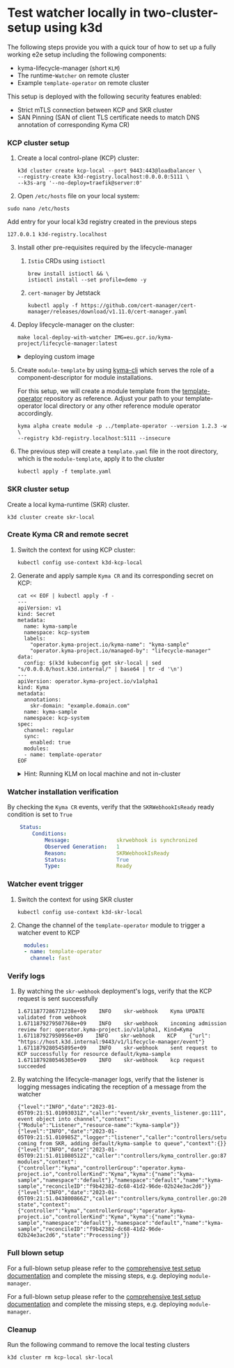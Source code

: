 # Test watcher locally in two-cluster-setup using k3d

The following steps provide you with a quick tour of how to set up a fully working e2e setup including the following components:
- kyma-lifecycle-manager (short `KLM`)
- The runtime-`Watcher` on remote cluster
- Example `template-operator` on remote cluster

This setup is deployed with the following security features enabled:
- Strict mTLS connection between KCP and SKR cluster
- SAN Pinning (SAN of client TLS certificate needs to match DNS annotation of corresponding Kyma CR)

### KCP cluster setup

1. Create a local control-plane (KCP) cluster:
    ```shell
    k3d cluster create kcp-local --port 9443:443@loadbalancer \
    --registry-create k3d-registry.localhost:0.0.0.0:5111 \
    --k3s-arg '--no-deploy=traefik@server:0'
    ```

2. Open `/etc/hosts` file on your local system:
```shell
sudo nano /etc/hosts
```
   Add entry for your local k3d registry created in the previous steps
```
127.0.0.1 k3d-registry.localhost
```

3. Install other pre-requisites required by the lifecycle-manager
   1. `Istio` CRDs using `istioctl`
      ```shell
      brew install istioctl && \
      istioctl install --set profile=demo -y
      ```
   2. `cert-manager` by Jetstack
       ```shell
       kubectl apply -f https://github.com/cert-manager/cert-manager/releases/download/v1.11.0/cert-manager.yaml
       ```

4. Deploy lifecycle-manager on the cluster:
    ```shell
    make local-deploy-with-watcher IMG=eu.gcr.io/kyma-project/lifecycle-manager:latest
    ```
   <details>
      <summary>deploying custom image</summary>
      If you want to test a custom image of the KLM. Adapt the `IMG` variable in the Makefile and run the following:
   
   ```shell
   make docker-build
   make docker-push
   make local-deploy-with-watcher IMG=<image-name>:<image-tag>
   ```
   </details>

5. Create `module-template` by using [kyma-cli](https://github.com/kyma-project/cli)
   which serves the role of a component-descriptor for module installations.

   For this setup, we will create a module template from the [template-operator](https://github.com/kyma-project/template-operator) repository as reference.
   Adjust your path to your template-operator local directory or any other reference module operator accordingly.

   ```shell
   kyma alpha create module -p ../template-operator --version 1.2.3 -w \
   --registry k3d-registry.localhost:5111 --insecure
   ```
6. The previous step will create a `template.yaml` file in the root directory, which is the `module-template`, apply it
   to the cluster
   ```shell
   kubectl apply -f template.yaml
   ```



### SKR cluster setup
Create a local kyma-runtime (SKR) cluster.
```shell
k3d cluster create skr-local
```


### Create Kyma CR and remote secret
1. Switch the context for using KCP cluster:
    ```shell
    kubectl config use-context k3d-kcp-local
    ```
2. Generate and apply sample `Kyma CR` and its corresponding secret on KCP:
    ```shell
    cat << EOF | kubectl apply -f -
    ---
    apiVersion: v1
    kind: Secret
    metadata:
      name: kyma-sample
      namespace: kcp-system
      labels:
        "operator.kyma-project.io/kyma-name": "kyma-sample"
        "operator.kyma-project.io/managed-by": "lifecycle-manager"
    data:
      config: $(k3d kubeconfig get skr-local | sed "s/0.0.0.0/host.k3d.internal/" | base64 | tr -d '\n')
    ---
    apiVersion: operator.kyma-project.io/v1alpha1
    kind: Kyma
    metadata:
      annotations:
        skr-domain: "example.domain.com"
      name: kyma-sample
      namespace: kcp-system
    spec:
      channel: regular
      sync:
        enabled: true
      modules:
      - name: template-operator
    EOF
    ```
   <details>
      <summary>Hint: Running KLM on local machine and not in-cluster</summary>
      If you are running the KLM on your local machine and not as a deployment in a cluster, please use the following to create a Kyma CR and Secret:
   ```shell  
    cat << EOF | kubectl apply -f -
    ---
    apiVersion: v1
    kind: Secret
    metadata:
      name: kyma-sample
      namespace: kcp-system
      labels:
        "operator.kyma-project.io/kyma-name": "kyma-sample"
        "operator.kyma-project.io/managed-by": "lifecycle-manager"
    data:
      config: $(k3d kubeconfig get skr-local | base64 | tr -d '\n')
    ---
    apiVersion: operator.kyma-project.io/v1alpha1
    kind: Kyma
    metadata:
      annotations:
        skr-domain: "example.domain.com"
      name: kyma-sample
      namespace: kcp-system
    spec:
      channel: regular
      sync:
        enabled: true
      modules:
      - name: template-operator
    EOF
   ```
   </details>

### Watcher installation verification

By checking the `Kyma CR` events, verify that the `SKRWebhookIsReady` ready condition is set to `True`

```yaml
    Status:                                              
        Conditions:                                        
            Message:               skrwebhook is synchronized
            Observed Generation:   1               
            Reason:                SKRWebhookIsReady
            Status:                True
            Type:                  Ready
```

### Watcher event trigger

1. Switch the context for using SKR cluster
    ```shell
    kubectl config use-context k3d-skr-local
    ```
2. Change the channel of the `template-operator` module to trigger a watcher event to KCP
    ```yaml
      modules:
      - name: template-operator
        channel: fast
    ```
   
### Verify logs

1. By watching the `skr-webhook` deployment's logs, verify that the KCP request is sent successfully
    ```log
    1.6711877286771238e+09    INFO    skr-webhook    Kyma UPDATE validated from webhook 
    1.6711879279507768e+09    INFO    skr-webhook    incoming admission review for: operator.kyma-project.io/v1alpha1, Kind=Kyma 
    1.671187927950956e+09    INFO    skr-webhook    KCP    {"url": "https://host.k3d.internal:9443/v1/lifecycle-manager/event"} 
    1.6711879280545895e+09    INFO    skr-webhook    sent request to KCP successfully for resource default/kyma-sample 
    1.6711879280546305e+09    INFO    skr-webhook    kcp request succeeded
    ```
2. By watching the lifecycle-manager logs, verify that the listener is logging messages indicating the reception of a message from the watcher
    ```log
    {"level":"INFO","date":"2023-01-05T09:21:51.01093031Z","caller":"event/skr_events_listener.go:111","msg":"dispatched event object into channel","context":{"Module":"Listener","resource-name":"kyma-sample"}}
    {"level":"INFO","date":"2023-01-05T09:21:51.010985Z","logger":"listener","caller":"controllers/setup.go:100","msg":"event coming from SKR, adding default/kyma-sample to queue","context":{}}                                                                            
    {"level":"INFO","date":"2023-01-05T09:21:51.011080512Z","caller":"controllers/kyma_controller.go:87","msg":"reconciling modules","context":{"controller":"kyma","controllerGroup":"operator.kyma-project.io","controllerKind":"Kyma","kyma":{"name":"kyma-sample","namespace":"default"},"namespace":"default","name":"kyma-sample","reconcileID":"f9b42382-dc68-41d2-96de-02b24e3ac2d6"}}
    {"level":"INFO","date":"2023-01-05T09:21:51.043800866Z","caller":"controllers/kyma_controller.go:206","msg":"syncing state","context":{"controller":"kyma","controllerGroup":"operator.kyma-project.io","controllerKind":"Kyma","kyma":{"name":"kyma-sample","namespace":"default"},"namespace":"default","name":"kyma-sample","reconcileID":"f9b42382-dc68-41d2-96de-02b24e3ac2d6","state":"Processing"}}
    ```
   
### Full blown setup
For a full-blown setup please refer to the [comprehensive test setup documentation](creating-test-environment.md) and complete the missing steps, e.g. deploying `module-manager`.

For a full-blown setup please refer to the [comprehensive test setup documentation](creating-test-environment.md) and
complete the missing steps, e.g. deploying `module-manager`.

### Cleanup

Run the following command to remove the local testing clusters

```shell
k3d cluster rm kcp-local skr-local
```
